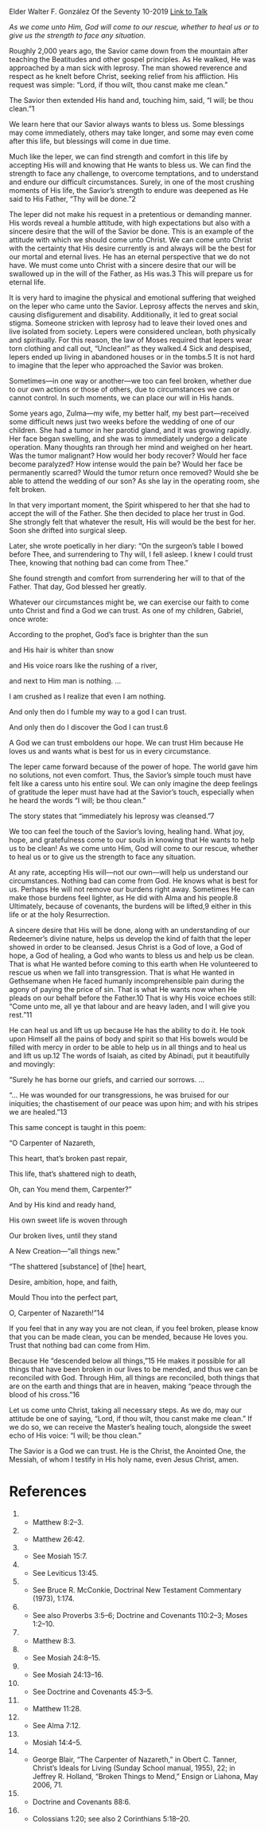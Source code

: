 Elder Walter F. González
Of the Seventy
10-2019
[Link to Talk](https://www.churchofjesuschrist.org/study/general-conference/2019/10/44gonzalez?lang=eng)

_As we come unto Him, God will come to our rescue, whether to heal us or to give us the strength to face any situation._

Roughly 2,000 years ago, the Savior came down from the mountain after teaching the Beatitudes and other gospel principles. As He walked, He was approached by a man sick with leprosy. The man showed reverence and respect as he knelt before Christ, seeking relief from his affliction. His request was simple: “Lord, if thou wilt, thou canst make me clean.”

The Savior then extended His hand and, touching him, said, “I will; be thou clean.”1

We learn here that our Savior always wants to bless us. Some blessings may come immediately, others may take longer, and some may even come after this life, but blessings will come in due time.

Much like the leper, we can find strength and comfort in this life by accepting His will and knowing that He wants to bless us. We can find the strength to face any challenge, to overcome temptations, and to understand and endure our difficult circumstances. Surely, in one of the most crushing moments of His life, the Savior’s strength to endure was deepened as He said to His Father, “Thy will be done.”2

The leper did not make his request in a pretentious or demanding manner. His words reveal a humble attitude, with high expectations but also with a sincere desire that the will of the Savior be done. This is an example of the attitude with which we should come unto Christ. We can come unto Christ with the certainty that His desire currently is and always will be the best for our mortal and eternal lives. He has an eternal perspective that we do not have. We must come unto Christ with a sincere desire that our will be swallowed up in the will of the Father, as His was.3 This will prepare us for eternal life.

It is very hard to imagine the physical and emotional suffering that weighed on the leper who came unto the Savior. Leprosy affects the nerves and skin, causing disfigurement and disability. Additionally, it led to great social stigma. Someone stricken with leprosy had to leave their loved ones and live isolated from society. Lepers were considered unclean, both physically and spiritually. For this reason, the law of Moses required that lepers wear torn clothing and call out, “Unclean!” as they walked.4 Sick and despised, lepers ended up living in abandoned houses or in the tombs.5 It is not hard to imagine that the leper who approached the Savior was broken.

Sometimes—in one way or another—we too can feel broken, whether due to our own actions or those of others, due to circumstances we can or cannot control. In such moments, we can place our will in His hands.

Some years ago, Zulma—my wife, my better half, my best part—received some difficult news just two weeks before the wedding of one of our children. She had a tumor in her parotid gland, and it was growing rapidly. Her face began swelling, and she was to immediately undergo a delicate operation. Many thoughts ran through her mind and weighed on her heart. Was the tumor malignant? How would her body recover? Would her face become paralyzed? How intense would the pain be? Would her face be permanently scarred? Would the tumor return once removed? Would she be able to attend the wedding of our son? As she lay in the operating room, she felt broken.

In that very important moment, the Spirit whispered to her that she had to accept the will of the Father. She then decided to place her trust in God. She strongly felt that whatever the result, His will would be the best for her. Soon she drifted into surgical sleep.

Later, she wrote poetically in her diary: “On the surgeon’s table I bowed before Thee, and surrendering to Thy will, I fell asleep. I knew I could trust Thee, knowing that nothing bad can come from Thee.”

She found strength and comfort from surrendering her will to that of the Father. That day, God blessed her greatly.

Whatever our circumstances might be, we can exercise our faith to come unto Christ and find a God we can trust. As one of my children, Gabriel, once wrote:





According to the prophet, God’s face is brighter than the sun

and His hair is whiter than snow

and His voice roars like the rushing of a river,

and next to Him man is nothing. …

I am crushed as I realize that even I am nothing.

And only then do I fumble my way to a god I can trust.

And only then do I discover the God I can trust.6





A God we can trust emboldens our hope. We can trust Him because He loves us and wants what is best for us in every circumstance.

The leper came forward because of the power of hope. The world gave him no solutions, not even comfort. Thus, the Savior’s simple touch must have felt like a caress unto his entire soul. We can only imagine the deep feelings of gratitude the leper must have had at the Savior’s touch, especially when he heard the words “I will; be thou clean.”

The story states that “immediately his leprosy was cleansed.”7

We too can feel the touch of the Savior’s loving, healing hand. What joy, hope, and gratefulness come to our souls in knowing that He wants to help us to be clean! As we come unto Him, God will come to our rescue, whether to heal us or to give us the strength to face any situation.

At any rate, accepting His will—not our own—will help us understand our circumstances. Nothing bad can come from God. He knows what is best for us. Perhaps He will not remove our burdens right away. Sometimes He can make those burdens feel lighter, as He did with Alma and his people.8 Ultimately, because of covenants, the burdens will be lifted,9 either in this life or at the holy Resurrection.

A sincere desire that His will be done, along with an understanding of our Redeemer’s divine nature, helps us develop the kind of faith that the leper showed in order to be cleansed. Jesus Christ is a God of love, a God of hope, a God of healing, a God who wants to bless us and help us be clean. That is what He wanted before coming to this earth when He volunteered to rescue us when we fall into transgression. That is what He wanted in Gethsemane when He faced humanly incomprehensible pain during the agony of paying the price of sin. That is what He wants now when He pleads on our behalf before the Father.10 That is why His voice echoes still: “Come unto me, all ye that labour and are heavy laden, and I will give you rest.”11

He can heal us and lift us up because He has the ability to do it. He took upon Himself all the pains of body and spirit so that His bowels would be filled with mercy in order to be able to help us in all things and to heal us and lift us up.12 The words of Isaiah, as cited by Abinadi, put it beautifully and movingly:

“Surely he has borne our griefs, and carried our sorrows. …

“… He was wounded for our transgressions, he was bruised for our iniquities; the chastisement of our peace was upon him; and with his stripes we are healed.”13

This same concept is taught in this poem:





“O Carpenter of Nazareth,

This heart, that’s broken past repair,

This life, that’s shattered nigh to death,

Oh, can You mend them, Carpenter?”





And by His kind and ready hand,

His own sweet life is woven through

Our broken lives, until they stand

A New Creation—“all things new.”





“The shattered [substance] of [the] heart,

Desire, ambition, hope, and faith,

Mould Thou into the perfect part,

O, Carpenter of Nazareth!”14





If you feel that in any way you are not clean, if you feel broken, please know that you can be made clean, you can be mended, because He loves you. Trust that nothing bad can come from Him.

Because He “descended below all things,”15 He makes it possible for all things that have been broken in our lives to be mended, and thus we can be reconciled with God. Through Him, all things are reconciled, both things that are on the earth and things that are in heaven, making “peace through the blood of his cross.”16

Let us come unto Christ, taking all necessary steps. As we do, may our attitude be one of saying, “Lord, if thou wilt, thou canst make me clean.” If we do so, we can receive the Master’s healing touch, alongside the sweet echo of His voice: “I will; be thou clean.”

The Savior is a God we can trust. He is the Christ, the Anointed One, the Messiah, of whom I testify in His holy name, even Jesus Christ, amen.

# References
1. - Matthew 8:2–3.
2. - Matthew 26:42.
3. - See Mosiah 15:7.
4. - See Leviticus 13:45.
5. - See Bruce R. McConkie, Doctrinal New Testament Commentary (1973), 1:174.
6. - See also Proverbs 3:5–6; Doctrine and Covenants 110:2–3; Moses 1:2–10.
7. - Matthew 8:3.
8. - See Mosiah 24:8–15.
9. - See Mosiah 24:13–16.
10. - See Doctrine and Covenants 45:3–5.
11. - Matthew 11:28.
12. - See Alma 7:12.
13. - Mosiah 14:4–5.
14. - George Blair, “The Carpenter of Nazareth,” in Obert C. Tanner, Christ’s Ideals for Living (Sunday School manual, 1955), 22; in Jeffrey R. Holland, “Broken Things to Mend,” Ensign or Liahona, May 2006, 71.
15. - Doctrine and Covenants 88:6.
16. - Colossians 1:20; see also 2 Corinthians 5:18–20.